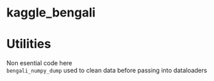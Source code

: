 # kaggle_bengali
# Utilities
Non esential code here \
`bengali_numpy_dump` used to clean data before passing into dataloaders